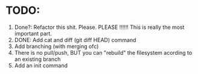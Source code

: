 # TODO:
1. Done?: Refactor this shit. Please. PLEASE !!!!!! This is really the most important part.
2. DONE: Add cat and diff (git diff HEAD) command
3. Add branching (with merging ofc)
4. There is no pull/push, BUT you can "rebuild" the filesystem acording to an existing branch
5. Add an init command
